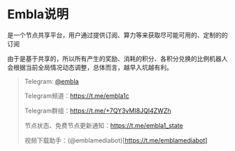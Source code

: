 # Embla说明

是一个节点共享平台，用户通过提供订阅、算力等来获取尽可能可用的、定制的的订阅

由于是基于共享的，所以所有产生的奖励、消耗的积分、各积分兑换的比例机器人会根据当前全局情况动态调整，总体而言，越早入坑越有利。

> Telegram: [@embla](https://t.me/embla1bot)
>
> Telegram频道：https://t.me/embla1c
>
> Telegram群组：https://t.me/+7QY3vMI8JQI4ZWZh
>
> 节点状态、免费节点更新通知：https://t.me/embla1_state
>
> 视频下载助手：(@emblamediabot)[https://t.me/emblamediabot]
